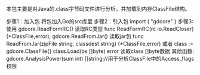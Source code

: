 本包主要是对Java的.class字节码文件进行分析，并加载到内存ClassFile结构。

步骤1：加入包
将包加入Go的src库里
步骤2：引入包
import (
    "gdcore"
}
步骤3:使用
gdcore.ReadFormRC()  读取RC类型 func ReadFormRC(rc io.ReadCloser) (*ClassFile,error);
gdcore.ReadFromJar() 读取jar包  func ReadFromJar(zipFile string, classdest string) (*ClassFile,error)
或者
class := gdcore.ClassFile{}
class.Load(bs  []byte) error  读取class []byte数据
其他函数:
gdcore.AnalysisPower(sum int) []string;//用于分析ClassFile中的Access_flags权限